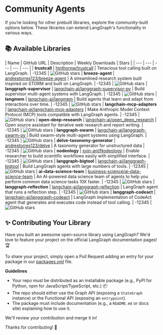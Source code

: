 [//]: # (This file is automatically generated using a script in docs/_scripts. Do not edit this file directly!)
# Community Agents

If you’re looking for other prebuilt libraries, explore the community-built options 
below. These libraries can extend LangGraph's functionality in various ways.

## 📚 Available Libraries

[//]: # (This file is automatically generated using a script in docs/_scripts. Do not edit this file directly!)
| Name | GitHub URL | Description | Weekly Downloads | Stars |
| --- | --- | --- | --- | --- |
| **trustcall** | [hinthornw/trustcall](https://github.com/hinthornw/trustcall) | Tenacious tool calling built on LangGraph. | -12345 | ![GitHub stars](https://img.shields.io/github/stars/hinthornw/trustcall?style=social)
| **breeze-agent** | [andrestorres123/breeze-agent](https://github.com/andrestorres123/breeze-agent) | A streamlined research system built inspired on STORM and built on LangGraph. | -12345 | ![GitHub stars](https://img.shields.io/github/stars/andrestorres123/breeze-agent?style=social)
| **langgraph-supervisor** | [langchain-ai/langgraph-supervisor-py](https://github.com/langchain-ai/langgraph-supervisor-py) | Build supervisor multi-agent systems with LangGraph. | -12345 | ![GitHub stars](https://img.shields.io/github/stars/langchain-ai/langgraph-supervisor-py?style=social)
| **langmem** | [langchain-ai/langmem](https://github.com/langchain-ai/langmem) | Build agents that learn and adapt from interactions over time. | -12345 | ![GitHub stars](https://img.shields.io/github/stars/langchain-ai/langmem?style=social)
| **langchain-mcp-adapters** | [langchain-ai/langchain-mcp-adapters](https://github.com/langchain-ai/langchain-mcp-adapters) | Make Anthropic Model Context Protocol (MCP) tools compatible with LangGraph agents. | -12345 | ![GitHub stars](https://img.shields.io/github/stars/langchain-ai/langchain-mcp-adapters?style=social)
| **open-deep-research** | [langchain-ai/open_deep_research](https://github.com/langchain-ai/open_deep_research) | Open source assistant for iterative web research and report writing. | -12345 | ![GitHub stars](https://img.shields.io/github/stars/langchain-ai/open_deep_research?style=social)
| **langgraph-swarm** | [langchain-ai/langgraph-swarm-py](https://github.com/langchain-ai/langgraph-swarm-py) | Build swarm-style multi-agent systems using LangGraph. | -12345 | ![GitHub stars](https://img.shields.io/github/stars/langchain-ai/langgraph-swarm-py?style=social)
| **delve-taxonomy-generator** | [andrestorres123/delve](https://github.com/andrestorres123/delve) | A taxonomy generator for unstructured data | -12345 | ![GitHub stars](https://img.shields.io/github/stars/andrestorres123/delve?style=social)
| **nodeology** | [xyin-anl/Nodeology](https://github.com/xyin-anl/Nodeology) | Enable researcher to build scientific workflows easily with simplified interface. | -12345 | ![GitHub stars](https://img.shields.io/github/stars/xyin-anl/Nodeology?style=social)
| **langgraph-bigtool** | [langchain-ai/langgraph-bigtool](https://github.com/langchain-ai/langgraph-bigtool) | Build LangGraph agents with large numbers of tools. | -12345 | ![GitHub stars](https://img.shields.io/github/stars/langchain-ai/langgraph-bigtool?style=social)
| **ai-data-science-team** | [business-science/ai-data-science-team](https://github.com/business-science/ai-data-science-team) | An AI-powered data science team of agents to help you perform common data science tasks 10X faster. | -12345 | ![GitHub stars](https://img.shields.io/github/stars/business-science/ai-data-science-team?style=social)
| **langgraph-reflection** | [langchain-ai/langgraph-reflection](https://github.com/langchain-ai/langgraph-reflection) | LangGraph agent that runs a reflection step. | -12345 | ![GitHub stars](https://img.shields.io/github/stars/langchain-ai/langgraph-reflection?style=social)
| **langgraph-codeact** | [langchain-ai/langgraph-codeact](https://github.com/langchain-ai/langgraph-codeact) | LangGraph implementation of CodeAct agent that generates and executes code instead of tool calling. | -12345 | ![GitHub stars](https://img.shields.io/github/stars/langchain-ai/langgraph-codeact?style=social)

## ✨ Contributing Your Library

Have you built an awesome open-source library using LangGraph? We'd love to feature 
your project on the official LangGraph documentation pages! 🏆

To share your project, simply open a Pull Request adding an entry for your package in our [packages.yml](https://github.com/langchain-ai/langgraph/blob/main/docs/_scripts/third_party_page/packages.yml) file.

**Guidelines**

- Your repo must be distributed as an installable package (e.g., PyPI for Python, npm 
  for JavaScript/TypeScript, etc.) 📦
- The repo should either use the Graph API (exposing a `StateGraph` instance) or 
  the Functional API (exposing an `entrypoint`).
- The package must include documentation (e.g., a `README.md` or docs site) 
  explaining how to use it.
  
We'll review your contribution and merge it in!

Thanks for contributing! 🚀
